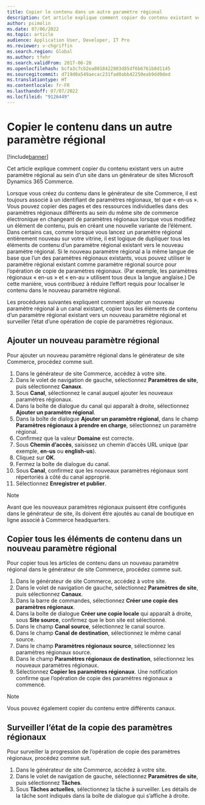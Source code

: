 ```yaml
---
title: Copier le contenu dans un autre paramètre régional
description: Cet article explique comment copier du contenu existant vers un autre paramètre régional au sein d’un site dans un générateur de sites Microsoft Dynamics 365 Commerce.
author: psimolin
ms.date: 07/06/2022
ms.topic: article
audience: Application User, Developer, IT Pro
ms.reviewer: v-chgriffin
ms.search.region: Global
ms.author: tfehr
ms.search.validFrom: 2017-06-20
ms.openlocfilehash: bcfa3c7cb2ea8018422803d85df6b6761b8d1145
ms.sourcegitcommit: d719d0a549aecac231fad0abb42250eab9dd0ded
ms.translationtype: HT
ms.contentlocale: fr-FR
ms.lasthandoff: 07/07/2022
ms.locfileid: "9126449"
---
```

# <a name="copy-content-to-another-locale"></a>Copier le contenu dans un autre paramètre régional

[!include[banner](../includes/banner.md)]

Cet article explique comment copier du contenu existant vers un autre paramètre régional au sein d’un site dans un générateur de sites Microsoft Dynamics 365 Commerce.

Lorsque vous créez du contenu dans le générateur de site Commerce, il est toujours associé à un identifiant de paramètres régionaux, tel que « en-us ». Vous pouvez copier des pages et des ressources individuelles dans des paramètres régionaux différents au sein du même site de commerce électronique en changeant de paramètres régionaux lorsque vous modifiez un élément de contenu, puis en créant une nouvelle variante de l’élément. Dans certains cas, comme lorsque vous lancez un paramètre régional entièrement nouveau sur votre vitrine, il est logique de dupliquer tous les éléments de contenu d’un paramètre régional existant vers le nouveau paramètre régional. Si le nouveau paramètre régional a la même langue de base que l’un des paramètres régionaux existants, vous pouvez utiliser le paramètre régional existant comme paramètre régional source pour l’opération de copie de paramètres régionaux. (Par exemple, les paramètres régionaux « en-us » et « en-au » utilisent tous deux la langue anglaise.) De cette manière, vous contribuez à réduire l’effort requis pour localiser le contenu dans le nouveau paramètre régional.

Les procédures suivantes expliquent comment ajouter un nouveau paramètre régional à un canal existant, copier tous les éléments de contenu d’un paramètre régional existant vers un nouveau paramètre régional et surveiller l’état d’une opération de copie de paramètres régionaux.

## <a name="add-a-new-locale"></a>Ajouter un nouveau paramètre régional

Pour ajouter un nouveau paramètre régional dans le générateur de site Commerce, procédez comme suit.

1. Dans le générateur de site Commerce, accédez à votre site.
1. Dans le volet de navigation de gauche, sélectionnez **Paramètres de site**, puis sélectionnez **Canaux**.
1. Sous **Canal**, sélectionnez le canal auquel ajouter les nouveaux paramètres régionaux.
1. Dans la boîte de dialogue du canal qui apparaît à droite, sélectionnez **Ajouter un paramètre régional**.
1. Dans la boîte de dialogue **Ajouter un paramètre régional**, dans le champ **Paramètres régionaux à prendre en charge**, sélectionnez un paramètre régional.
1. Confirmez que la valeur **Domaine** est correcte.
1. Sous **Chemin d’accès**, saisissez un chemin d’accès URL unique (par exemple, **en-us** ou **english-us**).
1. Cliquez sur **OK**.
1. Fermez la boîte de dialogue du canal.
1. Sous **Canal**, confirmez que les nouveaux paramètres régionaux sont répertoriés à côté du canal approprié.
1. Sélectionnez **Enregistrer et publier**.

> [!NOTE]
> Avant que les nouveaux paramètres régionaux puissent être configurés dans le générateur de site, ils doivent être ajoutés au canal de boutique en ligne associé à Commerce headquarters.

## <a name="copy-all-content-items-to-a-new-locale"></a>Copier tous les éléments de contenu dans un nouveau paramètre régional

Pour copier tous les articles de contenu dans un nouveau paramètre régional dans le générateur de site Commerce, procédez comme suit.

1. Dans le générateur de site Commerce, accédez à votre site.
1. Dans le volet de navigation de gauche, sélectionnez **Paramètres de site**, puis sélectionnez **Canaux**.
1. Dans la barre de commandes, sélectionnez **Créer une copie des paramètres régionaux**.
1. Dans la boîte de dialogue **Créer une copie locale** qui apparaît à droite, sous **Site source**, confirmez que le bon site est sélectionné.
1. Dans le champ **Canal source**, sélectionnez le canal source.
1. Dans le champ **Canal de destination**, sélectionnez le même canal source.
1. Dans le champ **Paramètres régionaux source**, sélectionnez les paramètres régionaux source.
1. Dans le champ **Paramètres régionaux de destination**, sélectionnez les nouveaux paramètres régionaux.
1. Sélectionnez **Copier les paramètres régionaux**. Une notification confirme que l’opération de copie des paramètres régionaux a commencé.

> [!NOTE]
> Vous pouvez également copier du contenu entre différents canaux.

## <a name="monitor-the-status-of-the-locale-copy"></a>Surveiller l’état de la copie des paramètres régionaux

Pour surveiller la progression de l’opération de copie des paramètres régionaux, procédez comme suit.

1. Dans le générateur de site Commerce, accédez à votre site.
1. Dans le volet de navigation de gauche, sélectionnez **Paramètres de site**, puis sélectionnez **Tâches**.
1. Sous **Tâches actuelles**, sélectionnez la tâche à surveiller. Les détails de la tâche sont indiqués dans la boîte de dialogue qui s’affiche à droite.
